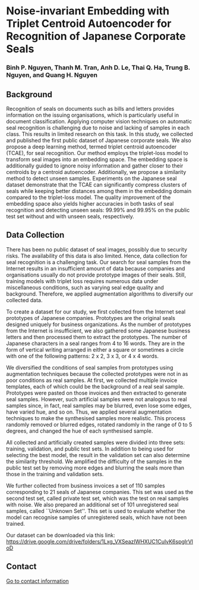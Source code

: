 # Noise-invariant Embedding with Triplet Centroid Autoencoder for Recognition of Japanese Corporate Seals
### Binh P. Nguyen, Thanh M. Tran, Anh D. Le, Thai Q. Ha, Trung B. Nguyen, and Quang H. Nguyen

## Background

Recognition of seals on documents such as bills and letters provides information on the issuing organisations, which is particularly useful in document classification. Applying computer vision techniques on automatic seal recognition is challenging due to noise and lacking of samples in each class. This results in limited research on this task. In this study, we collected and published the first public dataset of Japanese corporate seals. We also propose a deep learning method, termed triplet centroid autoencoder (TCAE), for seal recognition. Our method employs the triplet-loss model to transform seal images into an embedding space. The embedding space is additionally guided to ignore noisy information and gather closer to their centroids by a centroid autoencoder. Additionally, we propose a similarity method to detect unseen samples. Experiments on the Japanese seal dataset demonstrate that the TCAE can significantly compress clusters of seals while keeping better distances among them in the embedding domain compared to the triplet-loss model. The quality improvement of the embedding space also yields higher accuracies in both tasks of seal recognition and detecting unseen seals: 99.99% and 99.95% on the public test set without and with unseen seals, respectively.

## Data Collection

There has been no public dataset of seal images, possibly due to security risks. The availability of this data is also limited. Hence, data collection for seal recognition is a challenging task. Our search for seal samples from the Internet results in an insufficient amount of data because companies and organisations usually do not provide prototype images of their seals. Still, training models with triplet loss requires numerous data under miscellaneous conditions, such as varying seal edge quality and background. Therefore, we applied augmentation algorithms to diversify our collected data.

To create a dataset for our study, we first collected from the Internet seal prototypes of Japanese companies. Prototypes are the original seals designed uniquely for business organizations. As the number of prototypes from the Internet is insufficient, we also gathered some Japanese business letters and then processed them to extract the prototypes. The number of Japanese characters in a seal ranges from 4 to 16 words. They are in the form of vertical writing arranged in either a square or sometimes a circle with one of the following patterns: 2 x 2, 3 x 3, or 4 x 4 words.

We diversified the conditions of seal samples from prototypes using augmentation techniques because the collected prototypes were not in as poor conditions as real samples. At first, we collected multiple invoice templates, each of which could be the background of a real seal sample. Prototypes were pasted on those invoices and then extracted to generate seal samples. However, such artificial samples were not analogous to real samples since, in fact, real samples may be blurred, even lose some edges, have varied hue, and so on. Thus, we applied several augmentation techniques to make the synthesised samples more realistic. This process randomly removed or blurred edges, rotated randomly in the range of 0 to 5 degrees, and changed the hue of each synthesised sample. 

All collected and artificially created samples were divided into three sets: training, validation, and public test sets. In addition to being used for selecting the best model, the result in the validation set can also determine the similarity threshold. We amplified the difficulty of the samples in the public test set by removing more edges and blurring the seals more than those in the training and validation sets.

We further collected from business invoices a set of 110 samples corresponding to 21 seals of Japanese companies. This set was used as the second test set, called private test set, which was the test on real samples with noise. We also prepared an additional set of 101 unregistered seal samples, called ``Unknown Set''. This set is used to evaluate whether the model can recognise samples of unregistered seals, which have not been trained.

Our dataset can be downloaded via this link: https://drive.google.com/drive/folders/1Lxg_VXSeazIWHXUC1CuIvK6spgIrVIoD

## Contact

[Go to contact information](http://homepages.ecs.vuw.ac.nz/~nguyenb5/contact.html)

